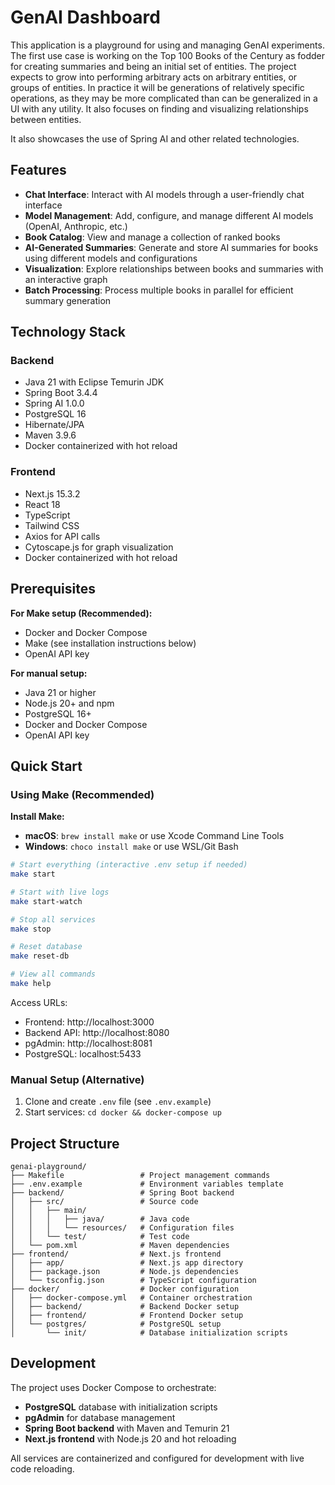 # GenAI Dashboard

This application is a playground for using and managing GenAI experiments. The first use case is working on the Top 100 Books of the Century as fodder for creating summaries and being an initial set of entities. The project expects to grow into performing arbitrary acts on arbitrary entities, or groups of entities. In practice it will be generations of relatively specific operations, as they may be more complicated than can be generalized in a UI with any utility. It also focuses on finding and visualizing relationships between entities.

It also showcases the use of Spring AI and other related technologies.

## Features

- **Chat Interface**: Interact with AI models through a user-friendly chat interface
- **Model Management**: Add, configure, and manage different AI models (OpenAI, Anthropic, etc.)
- **Book Catalog**: View and manage a collection of ranked books
- **AI-Generated Summaries**: Generate and store AI summaries for books using different models and configurations
- **Visualization**: Explore relationships between books and summaries with an interactive graph
- **Batch Processing**: Process multiple books in parallel for efficient summary generation

## Technology Stack

### Backend
- Java 21 with Eclipse Temurin JDK
- Spring Boot 3.4.4
- Spring AI 1.0.0
- PostgreSQL 16
- Hibernate/JPA
- Maven 3.9.6
- Docker containerized with hot reload

### Frontend
- Next.js 15.3.2
- React 18
- TypeScript
- Tailwind CSS
- Axios for API calls
- Cytoscape.js for graph visualization
- Docker containerized with hot reload

## Prerequisites

**For Make setup (Recommended):**
- Docker and Docker Compose
- Make (see installation instructions below)
- OpenAI API key

**For manual setup:**
- Java 21 or higher
- Node.js 20+ and npm  
- PostgreSQL 16+
- Docker and Docker Compose
- OpenAI API key

## Quick Start

### Using Make (Recommended)

**Install Make:**
- **macOS**: `brew install make` or use Xcode Command Line Tools
- **Windows**: `choco install make` or use WSL/Git Bash

```bash
# Start everything (interactive .env setup if needed)
make start

# Start with live logs
make start-watch

# Stop all services
make stop

# Reset database
make reset-db

# View all commands
make help
```

Access URLs:
- Frontend: http://localhost:3000
- Backend API: http://localhost:8080
- pgAdmin: http://localhost:8081
- PostgreSQL: localhost:5433

### Manual Setup (Alternative)

1. Clone and create `.env` file (see `.env.example`)
2. Start services: `cd docker && docker-compose up`

## Project Structure

```
genai-playground/
├── Makefile                 # Project management commands
├── .env.example             # Environment variables template
├── backend/                 # Spring Boot backend
│   ├── src/                 # Source code
│   │   ├── main/
│   │   │   ├── java/        # Java code
│   │   │   └── resources/   # Configuration files
│   │   └── test/            # Test code
│   └── pom.xml              # Maven dependencies
├── frontend/                # Next.js frontend
│   ├── app/                 # Next.js app directory
│   ├── package.json         # Node.js dependencies
│   └── tsconfig.json        # TypeScript configuration
├── docker/                  # Docker configuration
│   ├── docker-compose.yml   # Container orchestration
│   ├── backend/             # Backend Docker setup
│   ├── frontend/            # Frontend Docker setup
│   └── postgres/            # PostgreSQL setup
│       └── init/            # Database initialization scripts
```

## Development

The project uses Docker Compose to orchestrate:
- **PostgreSQL** database with initialization scripts
- **pgAdmin** for database management
- **Spring Boot backend** with Maven and Temurin 21
- **Next.js frontend** with Node.js 20 and hot reloading

All services are containerized and configured for development with live code reloading.
